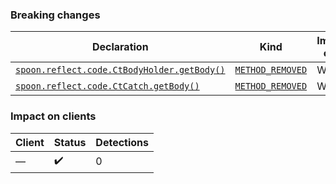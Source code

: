 ### Breaking changes
Declaration | Kind | Impacted clients
----------- | ---- | ----------------
[`spoon.reflect.code.CtBodyHolder.getBody()`](https://github.com/spoon/spoon/blob/main//src/main/CtBodyHolder.java) | [`METHOD_REMOVED`]() | WIP
[`spoon.reflect.code.CtCatch.getBody()`](https://github.com/spoon/spoon/blob/main//src/main/CtCatch.java) | [`METHOD_REMOVED`]() | WIP

### Impact on clients
Client | Status | Detections
------ | ------ | ----------
— | :heavy_check_mark: | 0